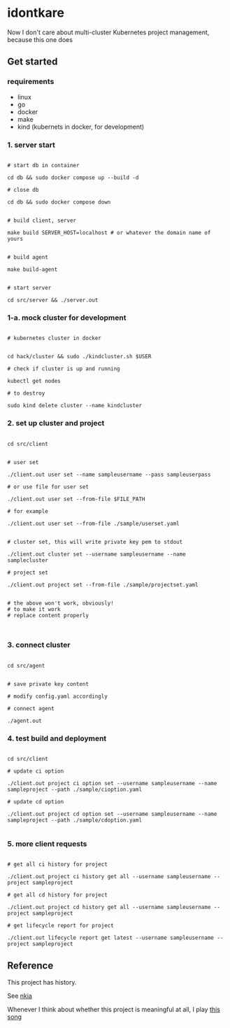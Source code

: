 # idontkare

Now I don't care about multi-cluster Kubernetes project management, because this one does 





## Get started

### requirements

- linux
- go
- docker
- make
- kind (kubernets in docker, for development)

### 1. server start

```shell

# start db in container

cd db && sudo docker compose up --build -d

# close db 

cd db && sudo docker compose down


# build client, server

make build SERVER_HOST=localhost # or whatever the domain name of yours


# build agent 

make build-agent


# start server 

cd src/server && ./server.out

```

### 1-a. mock cluster for development

```shell

# kubernetes cluster in docker


cd hack/cluster && sudo ./kindcluster.sh $USER

# check if cluster is up and running

kubectl get nodes

# to destroy

sudo kind delete cluster --name kindcluster

```


### 2. set up cluster and project

```shell

cd src/client


# user set

./client.out user set --name sampleusername --pass sampleuserpass

# or use file for user set

./client.out user set --from-file $FILE_PATH

# for example

./client.out user set --from-file ./sample/userset.yaml


# cluster set, this will write private key pem to stdout

./client.out cluster set --username sampleusername --name samplecluster

# project set 

./client.out project set --from-file ./sample/projectset.yaml


# the above won't work, obviously!
# to make it work
# replace content properly 



```

### 3. connect cluster

```shell

cd src/agent


# save private key content 

# modify config.yaml accordingly

# connect agent

./agent.out

```

### 4. test build and deployment


```shell

cd src/client

# update ci option

./client.out project ci option set --username sampleusername --name sampleproject --path ./sample/cioption.yaml

# update cd option

./client.out project cd option set --username sampleusername --name sampleproject --path ./sample/cdoption.yaml


```

### 5. more client requests 


```shell

# get all ci history for project

./client.out project ci history get all --username sampleusername --project sampleproject

# get all cd history for project

./client.out project cd history get all --username sampleusername --project sampleproject

# get lifecycle report for project

./client.out lifecycle report get latest --username sampleusername --project sampleproject

```


## Reference

This project has history.

See [nkia](https://github.com/OKESTRO-AIDevOps/nkia)

Whenever I think about whether this project is meaningful at all, I play [this song](https://www.youtube.com/watch?v=GVKRqIDS3WY) 
